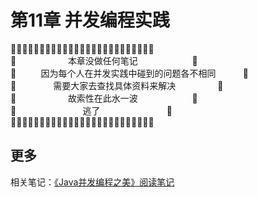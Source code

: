 # 第11章 并发编程实践
🤪🤪🤪🤪🤪🤪🤪🤪🤪🤪🤪🤪🤪🤪🤪🤪🤪🤪🤪🤪🤪🤪🤪🤪🤪<br/>
🤪&nbsp;&nbsp;&nbsp;&nbsp;&nbsp;&nbsp;&nbsp;&nbsp;&nbsp;&nbsp;&nbsp;&nbsp;&nbsp;&nbsp;&nbsp;&nbsp;&nbsp;&nbsp;&nbsp;&nbsp;&nbsp;本章没做任何笔记&nbsp;&nbsp;&nbsp;&nbsp;&nbsp;&nbsp;&nbsp;&nbsp;&nbsp;&nbsp;&nbsp;&nbsp;&nbsp;&nbsp;&nbsp;&nbsp;&nbsp;&nbsp;&nbsp;&nbsp;&nbsp;&nbsp;🤪<br/>
🤪&nbsp;&nbsp;&nbsp;&nbsp;&nbsp;&nbsp;&nbsp;&nbsp;&nbsp;&nbsp;因为每个人在并发实践中碰到的问题各不相同&nbsp;&nbsp;&nbsp;&nbsp;&nbsp;&nbsp;&nbsp;&nbsp;&nbsp;&nbsp;&nbsp;🤪<br/>
🤪&nbsp;&nbsp;&nbsp;&nbsp;&nbsp;&nbsp;&nbsp;&nbsp;&nbsp;&nbsp;&nbsp;&nbsp;&nbsp;&nbsp;&nbsp;需要大家去查找具体资料来解决&nbsp;&nbsp;&nbsp;&nbsp;&nbsp;&nbsp;&nbsp;&nbsp;&nbsp;&nbsp;&nbsp;&nbsp;&nbsp;&nbsp;&nbsp;&nbsp;&nbsp;🤪<br/>
🤪&nbsp;&nbsp;&nbsp;&nbsp;&nbsp;&nbsp;&nbsp;&nbsp;&nbsp;&nbsp;&nbsp;&nbsp;&nbsp;&nbsp;&nbsp;&nbsp;&nbsp;&nbsp;&nbsp;&nbsp;&nbsp;故索性在此水一波&nbsp;&nbsp;&nbsp;&nbsp;&nbsp;&nbsp;&nbsp;&nbsp;&nbsp;&nbsp;&nbsp;&nbsp;&nbsp;&nbsp;&nbsp;&nbsp;&nbsp;&nbsp;&nbsp;&nbsp;&nbsp;&nbsp;🤪<br/>
🤪&nbsp;&nbsp;&nbsp;&nbsp;&nbsp;&nbsp;&nbsp;&nbsp;&nbsp;&nbsp;&nbsp;&nbsp;&nbsp;&nbsp;&nbsp;&nbsp;&nbsp;&nbsp;&nbsp;&nbsp;&nbsp;&nbsp;&nbsp;&nbsp;&nbsp;&nbsp;&nbsp;逃了&nbsp;&nbsp;&nbsp;&nbsp;&nbsp;&nbsp;&nbsp;&nbsp;&nbsp;&nbsp;&nbsp;&nbsp;&nbsp;&nbsp;&nbsp;&nbsp;&nbsp;&nbsp;&nbsp;&nbsp;&nbsp;&nbsp;&nbsp;&nbsp;&nbsp;&nbsp;&nbsp;🤪<br/>
🤪🤪🤪🤪🤪🤪🤪🤪🤪🤪🤪🤪🤪🤪🤪🤪🤪🤪🤪🤪🤪🤪🤪🤪🤪<br/>
## 更多

相关笔记：[《Java并发编程之美》阅读笔记](/README.md)